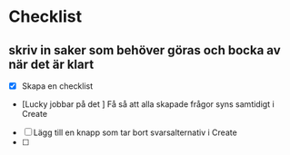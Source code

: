 # Checklist

## skriv in saker som behöver göras och bocka av när det är klart


- [x] Skapa en checklist
- [Lucky jobbar på det ] Få så att alla skapade frågor syns samtidigt i Create 
- [ ] Lägg till en knapp som tar bort svarsalternativ i Create
- [ ] 